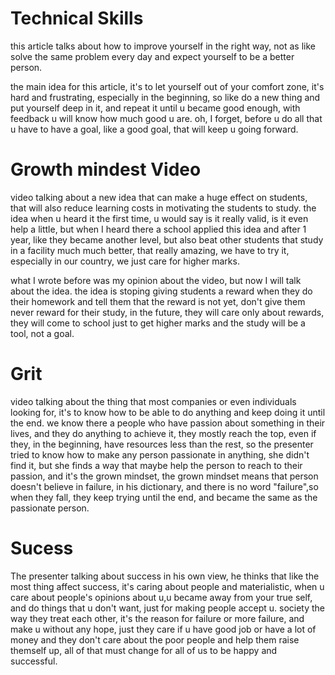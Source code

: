 # Technical Skills
this article talks about how to improve yourself in the right way, not as like solve the same problem 
every day and expect yourself to be a better person.

the main idea for this article, it's to let yourself out of your comfort zone, it's hard and frustrating,
especially in the beginning, so like do a new thing and put yourself deep in it, and repeat it until
u became good enough, with feedback u will know how much good u are. oh, I forget, before u do all 
that u have to have a goal, like a good goal, that will keep u going forward.

# Growth mindest Video
video talking about a new idea that can make a huge effect on students, that will also reduce learning costs in motivating the students to study.
the idea when u heard it the first time, u would say is it  really valid, is it even help a little,
but when I heard  there a school applied this idea and after 1 year, like they became another level, but also
beat other students that study in a facility much much better, that really amazing, we have to try
it, especially in our country, we just care for higher marks.

what I wrote before was my opinion about the video, but now I will talk about the idea.
the idea is stoping giving students a reward when they do their homework and tell them that the reward is not yet, 
 don't give them never reward for their study, in the future, they will care only about rewards,  they will come 
 to school just to get higher marks and the study will be a tool, not a goal.
 
 # Grit 
 video talking about the thing that most companies or even individuals looking for, it's to know how to be able to do anything
 and keep doing it until the end. we know there a people who have passion about something in their lives, and they do anything to achieve it,
 they mostly reach the top, even if they, in the beginning, have resources less than the rest, so the presenter tried to 
 know how to make any person passionate in anything, she didn't find it, but she finds a way that maybe help the person
 to reach to their passion, and it's the grown mindset, the grown mindset means that person doesn't believe in failure,
 in his dictionary, and there is no word "failure",so when they fall, they keep trying until the end, and became the same as
 the passionate person.
 
 # Sucess
 The presenter talking about success in his own view, he thinks that like the most thing affect success, it's caring about people and materialistic,
 when u care about people's opinions about u,u became away from your true self, and do things that u don't want, just for making people accept u.
 society the way they treat each other, it's the reason for failure or more failure, and make u without any hope, just they care if u have 
 good job or have a lot of money and they don't care about the poor people and help them  raise themself up, all of that must change 
 for all of us to be happy and successful.

